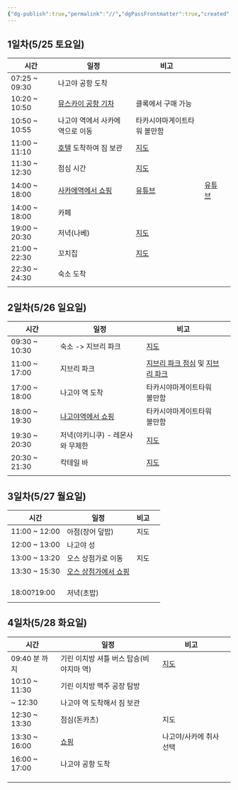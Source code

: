 ```yaml
---
{"dg-publish":true,"permalink":"//","dgPassFrontmatter":true,"created":"2024-05-12T14:00:18.465+09:00","updated":"2024-05-12T15:21:26.194+09:00"}
---
```


## 1일차(5/25 토요일)

| 시간            | 일정                                                               | 비고                                                                                                                                                                                                                                                                                                                                                                                                                                                                                                                                                                                                                                                                                                                  |                                                    |     |
| ------------- | ---------------------------------------------------------------- | ------------------------------------------------------------------------------------------------------------------------------------------------------------------------------------------------------------------------------------------------------------------------------------------------------------------------------------------------------------------------------------------------------------------------------------------------------------------------------------------------------------------------------------------------------------------------------------------------------------------------------------------------------------------------------------------------------------------- | -------------------------------------------------- | --- |
| 07:25 ~ 09:30 | 나고야 공항 도착                                                        |                                                                                                                                                                                                                                                                                                                                                                                                                                                                                                                                                                                                                                                                                                                     |                                                    |     |
| 10:20 ~ 10:50 | [뮤스카이 공항 기차](https://blog.naver.com/yuniverse_life/223442544711) | 클록에서 구매 가능                                                                                                                                                                                                                                                                                                                                                                                                                                                                                                                                                                                                                                                                                                          |                                                    |     |
| 10:50 ~ 10:55 | 나고야 역에서 사카에 역으로 이동                                               | 타카시야마게이트타워 볼만함                                                                                                                                                                                                                                                                                                                                                                                                                                                                                                                                                                                                                                                                                                      |                                                    |     |
| 11:00 ~ 11:10 | [호텔](https://maps.app.goo.gl/NnzmkfxzfkWLVYNs7) 도착하여 짐 보관        | [지도](https://www.google.co.kr/maps/dir/%EC%82%AC%EC%B9%B4%EC%97%90+%EC%97%AD+%EC%9D%BC%EB%B3%B8+%E3%80%92460-0008+Aichi,+Nagoya,+Naka+Ward,+Sakae,+3+Chome%E2%88%925%E2%88%9212%E5%85%88/%ED%94%84%EB%A6%B0%EC%84%B8%EC%8A%A4+%EA%B0%80%EB%93%A0+%ED%98%B8%ED%85%94+3+Chome-13-31+Sakae,+Naka+Ward,+Nagoya,+Aichi+460-0008+%EC%9D%BC%EB%B3%B8/@35.1681975,136.9040048,17z/data=!3m2!4b1!5s0x600370d301cde61d:0x3e4fab8806786870!4m14!4m13!1m5!1m1!1s0x600370d14c8d9e6b:0xeb12333b3b1af460!2m2!1d136.9085322!2d35.1700475!1m5!1m1!1s0x600370d2fe305153:0xd215b0370b9c3c7f!2m2!1d136.9051708!2d35.166623!3e2?authuser=1&entry=ttu)                                                                                    |                                                    |     |
| 11:30 ~ 12:30 | 점심 시간                                                            | [지도](https://www.google.co.kr/maps/dir/%ED%94%84%EB%A6%B0%EC%84%B8%EC%8A%A4+%EA%B0%80%EB%93%A0+%ED%98%B8%ED%85%94+3+Chome-13-31+Sakae,+Naka+Ward,+Nagoya,+Aichi+460-0008+%EC%9D%BC%EB%B3%B8/%E8%B1%9A%E5%B1%B1+%E6%A0%84%E5%BA%97,+%EC%9D%BC%EB%B3%B8+%E3%80%92460-0008+Aichi,+Nagoya,+Naka+Ward,+Sakae,+3+Chome%E2%88%9212%E2%88%9212/@35.1665128,136.9023252,17z/data=!3m1!4b1!4m14!4m13!1m5!1m1!1s0x600370d2fe305153:0xd215b0370b9c3c7f!2m2!1d136.9051708!2d35.166623!1m5!1m1!1s0x60037117c3f6652b:0xc7e6a5c418e2a7da!2m2!1d136.9046216!2d35.1664134!3e2?authuser=1&entry=ttu)                                                                                                                                   |                                                    |     |
| 14:00 ~ 18:00 | [사카에역에서 쇼핑](./shopping-list.md)                                  | [유튜브](https://www.youtube.com/watch?v=iKpngTTAk5g)                                                                                                                                                                                                                                                                                                                                                                                                                                                                                                                                                                                                                                                                  | [유튜브](https://www.youtube.com/watch?v=iKpngTTAk5g) |     |
| 14:00 ~ 18:00 | 카페                                                               |                                                                                                                                                                                                                                                                                                                                                                                                                                                                                                                                                                                                                                                                                                                     |                                                    |     |
| 19:00 ~ 20:30 | 저녁(나베)                                                           | [지도](https://www.google.co.kr/maps/dir/%EC%82%AC%EC%B9%B4%EC%97%90+%EC%97%AD+%EC%9D%BC%EB%B3%B8+%E3%80%92460-0008+Aichi,+Nagoya,+Naka+Ward,+Sakae,+3+Chome%E2%88%925%E2%88%9212%E5%85%88/%E4%B8%89%E6%96%B9,+%EC%9D%BC%EB%B3%B8+%E3%80%92460-0008+Aichi,+Nagoya,+Naka+Ward,+Sakae,+3+Chome%E2%88%9213%E2%88%9231+%E3%83%97%E3%83%AA%E3%83%B3%E3%82%BB%E3%82%B9%E3%82%AC%E3%83%BC%E3%83%87%E3%83%B3%E3%83%9B%E3%83%86%E3%83%AB+B1F/@35.1682111,136.9039994,17z/data=!3m2!4b1!5s0x600366fac19993ef:0xcfad676ecbd7ba29!4m14!4m13!1m5!1m1!1s0x600370d14c8d9e6b:0xeb12333b3b1af460!2m2!1d136.9085322!2d35.1700475!1m5!1m1!1s0x600370d2fe2bf1c7:0x887c417b89cdfe1f!2m2!1d136.905096!2d35.166382!3e2?authuser=1&entry=ttu) |                                                    |     |
| 21:00 ~ 22:30 | 꼬치집                                                              | [지도](https://maps.app.goo.gl/cKXpQvvdQRkRd1v48)                                                                                                                                                                                                                                                                                                                                                                                                                                                                                                                                                                                                                                                                     |                                                    |     |
| 22:30 ~ 24:30 | 숙소 도착                                                            |                                                                                                                                                                                                                                                                                                                                                                                                                                                                                                                                                                                                                                                                                                                     |                                                    |     |
|               |                                                                  |                                                                                                                                                                                                                                                                                                                                                                                                                                                                                                                                                                                                                                                                                                                     |                                                    |     |

## 2일차(5/26 일요일)

| 시간            | 일정                              | 비고                                                                                                                                                                                                                                                                                                                                                                                                                                                                                                                                                                                                                                                                                                 |     |
| ------------- | ------------------------------- | -------------------------------------------------------------------------------------------------------------------------------------------------------------------------------------------------------------------------------------------------------------------------------------------------------------------------------------------------------------------------------------------------------------------------------------------------------------------------------------------------------------------------------------------------------------------------------------------------------------------------------------------------------------------------------------------------- | --- |
| 09:30 ~ 10:30 | 숙소 -> 지브리 파크                    | [지도](https://www.google.co.kr/maps/dir/%EC%82%AC%EC%B9%B4%EC%97%90+%EC%97%AD+%EC%9D%BC%EB%B3%B8+%E3%80%92460-0008+Aichi,+Nagoya,+Naka+Ward,+Sakae,+3+Chome%E2%88%925%E2%88%9212%E5%85%88/%EC%A7%80%EB%B8%8C%EB%A6%AC+%ED%8C%8C%ED%81%AC,+%EC%9D%BC%EB%B3%B8+Aichi,+Nagakute,+Ibaragabasama,+%E4%B9%991533-1+%E5%86%85+Expo+2005+Aichi+Commemorative+Park+(Moricoro+Park)/@35.1935022,136.843145,11z/data=!3m2!4b1!5s0x600366fac19993ef:0xcfad676ecbd7ba29!4m14!4m13!1m5!1m1!1s0x600370d14c8d9e6b:0xeb12333b3b1af460!2m2!1d136.9085322!2d35.1700475!1m5!1m1!1s0x600367450203d0b3:0x36164b7a69c5128b!2m2!1d137.0887689!2d35.1750449!3e3?authuser=1&entry=ttu)                                        |     |
| 11:00 ~ 17:00 | 지브리 파크                          | [지브리 파크 점심](https://theqoo.net/square/2867286263) 및 [지브리 파크](https://www.nagoya-info.jp/ko/spot/detail/249/)                                                                                                                                                                                                                                                                                                                                                                                                                                                                                                                                                                                       |     |
| 17:00 ~ 18:00 | 나고야 역 도착                        | 타카시야마게이트타워 볼만함                                                                                                                                                                                                                                                                                                                                                                                                                                                                                                                                                                                                                                                                                     |     |
| 18:00 ~ 19:30 | [나고야역에서 쇼핑](./shopping-list.md) | 타카시야마게이트타워 볼만함                                                                                                                                                                                                                                                                                                                                                                                                                                                                                                                                                                                                                                                                                     |     |
| 19:30 ~ 20:30 | 저녁(야키니쿠) - 레몬사와 무제한             | [지도](https://www.google.co.kr/maps/dir/%EC%82%AC%EC%B9%B4%EC%97%90+%EC%97%AD+%EC%9D%BC%EB%B3%B8+%E3%80%92460-0008+Aichi,+Nagoya,+Naka+Ward,+Sakae,+3+Chome%E2%88%925%E2%88%9212%E5%85%88/0-second+lemon+sour+Sendai+Horumon+Yakiniku+Barbecue+Tokiwatei+Meieki+3-chome,+COLLECT+MARK%E5%90%8D%E9%A7%85+1F+3+Chome-14-6+Meieki,+Nakamura+Ward,+Nagoya,+Aichi+450-0002+%EC%9D%BC%EB%B3%B8/@35.1708493,136.8755978,14z/data=!4m14!4m13!1m5!1m1!1s0x600370d14c8d9e6b:0xeb12333b3b1af460!2m2!1d136.9085322!2d35.1700475!1m5!1m1!1s0x600377b5352a2d6f:0x1a8e582f2cd2b17!2m2!1d136.8839484!2d35.1726271!3e3?authuser=1&entry=ttu)                                                                         |     |
| 20:30 ~ 21:30 | 칵테일 바                           | [지도](https://www.google.co.kr/maps/dir/%EB%82%98%EA%B3%A0%EC%95%BC+%EC%97%AD+%EC%9D%BC%EB%B3%B8+Aichi,+Nagoya,+Nakamura+Ward,+Meieki,+1+Chome%E2%88%921%E2%88%924/%EC%9D%BC%EB%B3%B8+%EC%95%84%EC%9D%B4%EC%B9%98%ED%98%84+%EB%82%98%EA%B3%A0%EC%95%BC%EC%8B%9C+%EB%82%98%EC%B9%B4%EB%AC%B4%EB%9D%BC%EA%B5%AC+%EB%A9%94%EC%9D%B4%EC%97%90%ED%82%A4+3+Chome%E2%88%9212%E2%88%923+Bar+Neat+%E5%90%8D%E9%A7%85%E5%BA%97/@35.1725285,136.8811058,17z/data=!3m1!5s0x600376c2c49a7777:0x9bd9ef050e261a9b!4m14!4m13!1m5!1m1!1s0x600376e794d78b89:0x81f7204bf8261663!2m2!1d136.8815369!2d35.170915!1m5!1m1!1s0x600376c2c480a961:0xd284b17ea0773482!2m2!1d136.8851227!2d35.1741332!3e2?authuser=1&entry=ttu) |     |
|               |                                 |                                                                                                                                                                                                                                                                                                                                                                                                                                                                                                                                                                                                                                                                                                    |     |

## 3일차(5/27 월요일)
| 시간            | 일정                                | 비고  |     |
| ------------- | --------------------------------- | --- | --- |
| 11:00 ~ 12:00 | 아점(장어 덮밥)                         | 지도  |     |
| 12:00 ~ 13:00 | 나고야 성                             |     |     |
| 13:00 ~ 13:20 | 오스 상점가로 이동                        | 지도  |     |
| 13:30 ~ 15:30 | [오스 상점가에서 쇼핑](./shopping-list.md) |     |     |
|               |                                   |     |     |
|               |                                   |     |     |
|               |                                   |     |     |
| 18:00?19:00   | 저녁(초밥)                            |     |     |
|               |                                   |     |     |
## 4일차(5/28 화요일)
| 시간            | 일정                               | 비고                                                                                                                                                                                                                                                                                                                                                                                                                                                                                                                                                                                                                  |     |
| ------------- | -------------------------------- | ------------------------------------------------------------------------------------------------------------------------------------------------------------------------------------------------------------------------------------------------------------------------------------------------------------------------------------------------------------------------------------------------------------------------------------------------------------------------------------------------------------------------------------------------------------------------------------------------------------------- | --- |
| 09:40 분 까지    | 기린 이치방 셔틀 버스 탑승(비야지마 역)          | [지도](<[지도](https://www.google.co.kr/maps/dir/%ED%94%84%EB%A6%B0%EC%84%B8%EC%8A%A4+%EA%B0%80%EB%93%A0+%ED%98%B8%ED%85%94+3+Chome-13-31+Sakae,+Naka+Ward,+Nagoya,+Aichi+460-0008+%EC%9D%BC%EB%B3%B8/%EB%B9%84%EC%95%BC%EC%A7%80%EB%A7%88+%EC%9D%BC%EB%B3%B8+%E3%80%92452-0037+Aichi,+Kiyosu,+Biwajimaekimaehigashi,+1-ch%C5%8Dme/@35.1712374,136.8430353,13z/data=!3m2!4b1!5s0x600370d301cde61d:0x3e4fab8806786870!4m14!4m13!1m5!1m1!1s0x600370d2fe305153:0xd215b0370b9c3c7f!2m2!1d136.9051708!2d35.166623!1m5!1m1!1s0x600375cd99055c63:0x59dbf36714a32a1d!2m2!1d136.8612006!2d35.1995802!3e3?authuser=1&entry=ttu)>) |     |
| 10:10 ~ 11:30 | 기린 이치방 맥주 공장 탐방                  |                                                                                                                                                                                                                                                                                                                                                                                                                                                                                                                                                                                                                     |     |
| ~ 12:30       | 나고야 역 도착해서 짐 보관                  |                                                                                                                                                                                                                                                                                                                                                                                                                                                                                                                                                                                                                     |     |
| 12:30 ~ 13:30 | 점심(돈카츠)                          | 지도                                                                                                                                                                                                                                                                                                                                                                                                                                                                                                                                                                                                                  |     |
| 13:30 ~ 16:00 | [쇼핑](<[쇼핑](./shopping-list.md)>) | 나고야/사카에 취사 선택                                                                                                                                                                                                                                                                                                                                                                                                                                                                                                                                                                                                       |     |
| 16:00 ~ 17:00 | 나고야 공항 도착                        |                                                                                                                                                                                                                                                                                                                                                                                                                                                                                                                                                                                                                     |     |
|               |                                  |                                                                                                                                                                                                                                                                                                                                                                                                                                                                                                                                                                                                                     |     |
|               |                                  |                                                                                                                                                                                                                                                                                                                                                                                                                                                                                                                                                                                                                     |     |
|               |                                  |                                                                                                                                                                                                                                                                                                                                                                                                                                                                                                                                                                                                                     |     |



